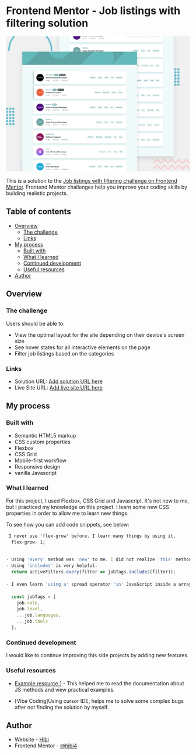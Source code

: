# Frontend Mentor - Job listings with filtering solution

![Design preview for the Job listings with filtering coding challenge](./design/desktop-preview.jpg)

This is a solution to the [Job listings with filtering challenge on Frontend Mentor](https://www.frontendmentor.io/challenges/job-listings-with-filtering-ivstIPCt). Frontend Mentor challenges help you improve your coding skills by building realistic projects. 

## Table of contents

- [Overview](#overview)
  - [The challenge](#the-challenge)
  - [Links](#links)
- [My process](#my-process)
  - [Built with](#built-with)
  - [What I learned](#what-i-learned)
  - [Continued development](#continued-development)
  - [Useful resources](#useful-resources)
- [Author](#author)

## Overview

### The challenge

Users should be able to:

- View the optimal layout for the site depending on their device's screen size
- See hover states for all interactive elements on the page
- Filter job listings based on the categories

### Links

- Solution URL: [Add solution URL here](https://github.com/Hibi4/FrontentMentor_project.git)
- Live Site URL: [Add live site URL here](https://static-job-listings-omega.vercel.app/)

## My process

### Built with

- Semantic HTML5 markup
- CSS custom properties
- Flexbox
- CSS Grid
- Mobile-first workflow
- Responsive design
- vanilla Javascript 

### What I learned

For this project, I used Flexbox, CSS Grid and Javascript. It's not new to me, but I practiced my knowledge on this project. I learn some new CSS properties in order to allow me to learn new things.

To see how you can add code snippets, see below:

```css
 I never use 'flex-grow' before. I learn many things by using it. 
  flex-grow: 1;
```
```js

- Using 'every' method was 'new' to me. I did not realize 'this' method exit before. It is a game changer.
- Using 'includes' is very helpful.
  return activeFilters.every(filter => jobTags.includes(filter));

- I even learn 'using a' spread operator 'in' JavaScript inside a array.

  const jobTags = [
    job.role,
    job.level,
    ...job.languages,
    ...job.tools
  ];
```

### Continued development

I would like to continue improving this side projects by adding new features.

### Useful resources

- [Example resource 1](https://developer.mozilla.org/fr/docs/Web/JavaScript/Reference/Global_Objects/Array/every) - This helped me to read the documentation about JS methods and view practical examples.

- [Vibe Coding]Using cursor IDE, helps me to solve some complex bugs after not finding the solution by myself.

## Author

- Website - [Hibi](https://portfolio-ousmane.vercel.app/en/) 
- Frontend Mentor - [@hibi4](https://www.frontendmentor.io/profile/Hibi4)
